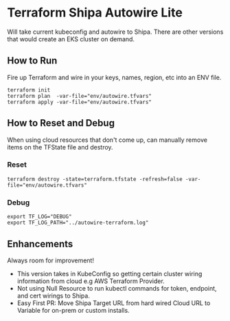 # Terraform Shipa Autowire Lite

Will take current kubeconfig and autowire to Shipa. There are other versions that would create an EKS cluster on demand. 

## How to Run

Fire up Terraform and wire in your keys, names, region, etc into an ENV file.

```
terraform init
terraform plan  -var-file="env/autowire.tfvars"
terraform apply -var-file="env/autowire.tfvars"
```

## How to Reset and Debug

When using cloud resources that don't come up, can manually remove items on the TFState file
and destroy.

### Reset
```
terraform destroy -state=terraform.tfstate -refresh=false -var-file="env/autowire.tfvars"
```

### Debug
```
export TF_LOG="DEBUG"
export TF_LOG_PATH="../autowire-terraform.log"
```

## Enhancements

Always room for improvement!

* This version takes in KubeConfig so getting certain cluster wiring information from cloud e.g AWS Terraform Provider. 
* Not using Null Resource to run kubectl commands for token, endpoint, and cert wirings to Shipa. 
* Easy First PR: Move Shipa Target URL from hard wired Cloud URL to Variable for on-prem or custom installs. 

